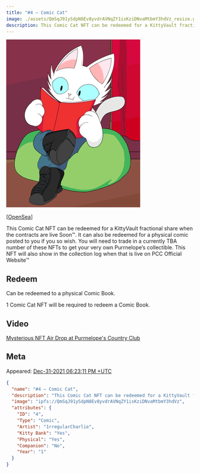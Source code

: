 ```yaml
---
title: "#4 – Comic Cat"
image: ./assets/QmSqJ91ySdpN8Ev8yvdrAVNqZY1isKziDNvaMtbmY3hdVz_resize.gif
description: This Comic Cat NFT can be redeemed for a KittyVault fractional share or redeem a physical comic book.
---
```


[![#4 – Comic Cat](./assets/QmSqJ91ySdpN8Ev8yvdrAVNqZY1isKziDNvaMtbmY3hdVz_resize.gif)](https://ipfs.io/ipfs/QmSqJ91ySdpN8Ev8yvdrAVNqZY1isKziDNvaMtbmY3hdVz)

[[OpenSea](https://opensea.io/assets/0xda7d42b6167f1497346d7b2336a6d7a603026db1/3)]

This Comic Cat NFT can be redeemed for a KittyVault fractional share when the contracts are live Soon™. It can also be redeemed for a physical comic posted to you if you so wish. You will need to trade in a currently TBA number of these NFTs to get your very own Purrnelope’s collectible. This NFT will also show in the collection log when that is live on PCC Official Website™

## Redeem

Can be redeemed to a physical Comic Book.

1 Comic Cat NFT will be required to redeem a Comic Book.

## Video

[Mysterious NFT Air Drop at Purrnelope's Country Club](/posts/explained/202201-mysterious-nft)

## Meta

Appeared: [Dec-31-2021 06:23:11 PM +UTC](https://etherscan.io/tx/0x294f451402e0c930868171481a4ffb7f45352422a5b32626b509416a16d49cea)

```json title="ipfs://QmYKPHnSJQDczL6A7sB5eYD2JCtcyQ5ujrXJxES84vXtii"
{
  "name": "#4 – Comic Cat",
  "description": "This Comic Cat NFT can be redeemed for a KittyVault fractional share when the contracts are live Soon™. It can also be redeemed for a physical comic posted to you if you so wish. You will need to trade in a currently TBA number of these NFTs to get your very own Purrnelope’s collectible. This NFT will also show in the collection log when that is live on our website™",
  "image": "ipfs://QmSqJ91ySdpN8Ev8yvdrAVNqZY1isKziDNvaMtbmY3hdVz",
  "attributes": {
    "ID": "4",
    "Type": "Comic",
    "Artist": "1rregularCharlie",
    "Kitty Bank": "Yes",
    "Physical": "Yes",
    "Companion": "No",
    "Year": "1"
  }
}
```
